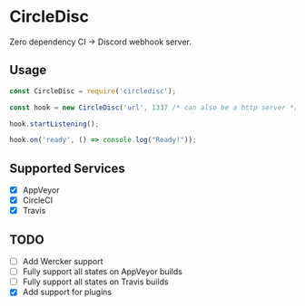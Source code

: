 # CircleDisc

Zero dependency CI -> Discord webhook server.

## Usage

```js
const CircleDisc = require('circledisc');

const hook = new CircleDisc('url', 1337 /* can also be a http server */);

hook.startListening();

hook.on('ready', () => console.log("Ready!"));

```

## Supported Services

- [x] AppVeyor
- [x] CircleCI
- [x] Travis

## TODO

- [ ] Add Wercker support
- [ ] Fully support all states on AppVeyor builds
- [ ] Fully support all states on Travis builds
- [x] Add support for plugins
